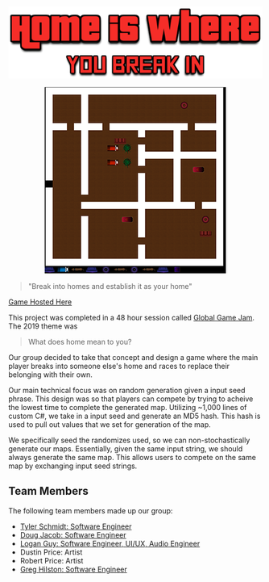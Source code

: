
<p align="center">
  <img src="https://raw.githubusercontent.com/GregHilston/Global-Game-Jam-2019/master/Global-Game-Jam-2019/Assets/Art/Home-is-Where.png">
</p>

<p align="center">
  <img src="https://raw.githubusercontent.com/GregHilston/Global-Game-Jam-2019/master/Global-Game-Jam-2019/Assets/Art/in_game.png">
</p>

> "Break into homes and establish it as your home"

[Game Hosted Here](http://localhost:1313/project/global_game_jam_2019/web/)

This project was completed in a 48 hour session called [Global Game Jam](https://globalgamejam.org/). The 2019 theme was 

> What does home mean to you?

Our group decided to take that concept and design a game where the main player breaks into someone else's home and races to replace their belonging with their own.

Our main technical focus was on random generation given a input seed phrase. This design was so that players can compete by trying to acheive the lowest time to complete the generated map. Utilizing ~1,000 lines of custom C#, we take in a input seed and generate an MD5 hash. This hash is used to pull out values that we set for generation of the map. 

We specifically seed the randomizes used, so we can non-stochastically generate our maps. Essentially, given the same input string, we should always generate the same map. This allows users to compete on the same map by exchanging input seed strings.

## Team Members

The following team members made up our group:

- [Tyler Schmidt: Software Engineer](https://github.com/downhillGames)
- [Doug Jacob: Software Engineer](https://github.com/Gendo-CO)
- [Logan Guy: Software Engineer, UI/UX, Audio Engineer](https://github.com/ThatGuyGamer)
- Dustin Price: Artist
- Robert Price: Artist
- [Greg Hilston: Software Engineer](https://github.com/GregHilston)
